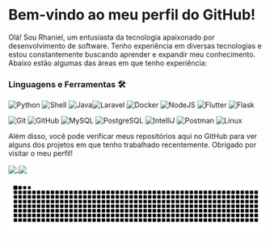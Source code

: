# Bem-vindo ao meu perfil do GitHub!

Olá! Sou Rhaniel, um entusiasta da tecnologia apaixonado por desenvolvimento de software. Tenho experiência em diversas tecnologias e estou constantemente buscando aprender e expandir meu conhecimento. Abaixo estão algumas das áreas em que tenho experiência:

### Linguagens e Ferramentas 🛠

![Python](https://img.shields.io/badge/-Python-05122A?style=flat&logo=python) ![Shell](https://img.shields.io/badge/Shell-05122A?style=flat&logo=gnu-bash&logoColor=white) ![Java](https://img.shields.io/badge/-Java-05122A?style=flat&logo=Java&logoColor=white)![Laravel](https://img.shields.io/badge/-Laravel-05122A?style=flat&logo=laravel)
![Docker](https://img.shields.io/badge/-Docker-05122A?style=flat&logo=docker) ![NodeJS](https://img.shields.io/badge/-Nodejs-05122A?style=flat&logo=nodejs) ![Flutter](https://img.shields.io/badge/-Flutter-05122A?style=flat&logo=flutter) ![Flask](https://img.shields.io/badge/-Flask-05122A?style=flat&logo=flask)&nbsp;

![Git](https://img.shields.io/badge/-Git-05122A?style=flat&logo=git) ![GitHub](https://img.shields.io/badge/-GitHub-05122A?style=flat&logo=github)  ![MySQL](https://img.shields.io/badge/-MySQL-05122A?style=flat&logo=mysql&logoColor=white) ![PostgreSQL](https://img.shields.io/badge/-PostgreSQL-05122A?style=flat&logo=postgresql)
![IntelliJ](https://img.shields.io/badge/-IntelliJ-05122A?style=flat&logo=jetbrains) ![Postman](https://img.shields.io/badge/-Postman-05122A?style=flat&logo=postman) ![Linux](https://img.shields.io/badge/-Linux-05122A?style=flat&logo=linux&logoColor=white)&nbsp;

Além disso, você pode verificar meus repositórios aqui no GitHub para ver alguns dos projetos em que tenho trabalhado recentemente. Obrigado por visitar o meu perfil!

<a href="https://github.com/rhaniel99/github-readme-stats">
  <img height=200 align="center" src="https://github-readme-stats.vercel.app/api?username=rhaniel99&locale=pt-br&layout=compact&theme=radical&bg_color=0d1117&title_color=58a6ff&text_color=c9d1d9" />
</a>
<a href="https://github.com/rhaniel99/convoychat">
  <img height=200 align="center" src="https://github-readme-stats.vercel.app/api/top-langs/?username=rhaniel99&locale=pt-br&layout=compact&theme=radical&bg_color=0d1117&title_color=58a6ff&text_color=c9d1d9" />
</a>

![Snake animation](https://github.com/rhaniel99/rhaniel99/blob/output/github-contribution-grid-snake-dark.svg)
